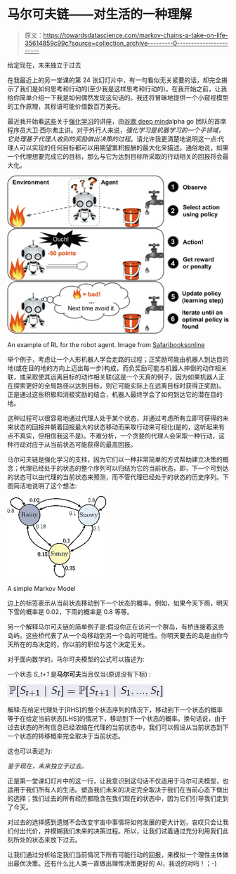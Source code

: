 # 马尔可夫链——对生活的一种理解

> 原文：<https://towardsdatascience.com/markov-chains-a-take-on-life-35614859c99c?source=collection_archive---------0----------------------->

给定现在，未来独立于过去

在我最近上的另一堂课的第 24 张幻灯片中，有一句看似无关紧要的话，却完全揭示了我们是如何思考和行动的(至少我是这样思考和行动的)。在我开始之前，让我给你简单介绍一下我是如何偶然发现这句话的。我还将冒昧地提供一个小窥视模型的工作原理，其标语可能价值数百万美元。

最近我开始看[这些](https://www.youtube.com/playlist?list=PLHOg3HfW_teiYiq8yndRVwQ95LLPVUDJe)关于[强化学习](https://en.wikipedia.org/wiki/Reinforcement_learning)的讲座，由[谷歌 deep mind](https://deepmind.com/)alpha go 团队的首席程序员大卫·西尔弗主讲。对于外行人来说，*强化学习是机器学习的一个子领域，它处理基于代理人收到的奖励做出决策的过程*。请允许我更清楚地说明这一点:代理人可以实现的任何目标都可以用期望累积报酬的最大化来描述。通俗地说，如果一个代理想要完成它的目标，那么与它为达到目标所采取的行动相关的回报将会最大化。

![](img/b9e015c92a83970923033ef260863e82.png)

An example of RL for the robot agent. Image from [Safaribooksonline](https://www.safaribooksonline.com/library/view/hands-on-machine-learning/9781491962282/ch01.html)

举个例子，考虑让一个人形机器人学会走路的过程；正奖励可能由机器人到达目的地(或在目的地的方向上迈出每一步)构成，而负奖励可能与机器人摔倒的动作相关联，或采取使其远离目标的动作相关联(这是一个天真的例子，因为如果机器人正在探索更好的全局路径以达到目标，则它可能实际上在远离目标时获得正奖励)。正是通过这些积极和消极奖励的结合，机器人最终学会了如何到达它的潜在目的地。

这种过程可以很容易地通过代理人处于某个状态，并通过考虑所有立即可获得的未来状态的回报并朝着回报最大的状态移动而采取行动来可视化(是的，这听起来有点不真实，但相信我这不是)。不难分析，一个贪婪的代理人会采取一种行动，这种行动对应于从当前状态可能获得的最高回报。

马尔可夫链是强化学习的支柱，因为它们以一种非常简单的方式帮助建立决策的概念；代理已经处于的状态的整个序列可以归结为它的当前状态，即，下一个可到达的状态可以由代理的当前状态来预测，而不管代理已经处于的状态的历史序列。下图简洁地说明了这个想法:

![](img/14da3e607c1eaf0c6b357be68529419d.png)

A simple Markov Model

边上的标签表示从当前状态移动到下一个状态的概率。例如，如果今天下雨，明天下雪的概率是 0.02，下雨的概率是 0.8 等等。

另一个解释马尔可夫链的简单例子是:假设你正在访问一个群岛，有桥连接着这些岛屿。这些桥代表了从一个岛移动到另一个岛的可能性。你明天要去的岛是由你今天所在的岛决定的，你以前的职位与这个决定无关。

对于面向数学的，马尔可夫模型的公式可以描述为:

一个状态 *S_t+1* 是**马尔可夫**当且仅当(原谅没有下标) :

![](img/33a25780e5ce0b3fa796bd078cb3e693.png)

解释:在给定代理处于[RHS]的整个状态序列的情况下，移动到下一个状态的概率等于在给定当前状态[LHS]的情况下，移动到下一个状态的概率。换句话说，由于过去状态的所有信息已经浓缩在代理的当前状态中，我们可以假设从当前状态到下一个状态的转移概率完全取决于当前状态。

这也可以表述为:

*鉴于现在，未来独立于过去。*

正是第一堂课幻灯片中的这一行，让我意识到这句话不仅适用于马尔可夫模型，也适用于我们所有人的生活。塑造我们未来的决定完全取决于我们在当前心态下做出的选择；我们过去的所有经历都隐含在我们现在的状态中，因为它们引导我们走到了今天。

对过去的选择感到遗憾不会改变宇宙中事情将如何发展的更大计划，哀叹只会让我们付出代价，并模糊我们未来的决策过程。所以，让我们试着通过充分利用我们此刻所处的状态来放下过去。

让我们通过分析给定我们当前情况下所有可能行动的回报，来模拟一个理性主体做出最优决策。还有什么比人类一直做出理性决策更好的 AI，我说的对吗！；-)